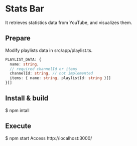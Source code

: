 # Stats Bar

It retrieves statistics data from YouTube, and visualizes them.

## Prepare

Modify playlists data in src/app/playlist.ts.

```TypeScript
PLAYLIST_DATA: {
  name: string,
  // required channelId or items
  channelId: string, // not implemented
  items: { name: string, playlistId: string }[]
}[]
```

## Install & build

$ npm intall

## Execute

$ npm start
Access http://localhost:3000/
